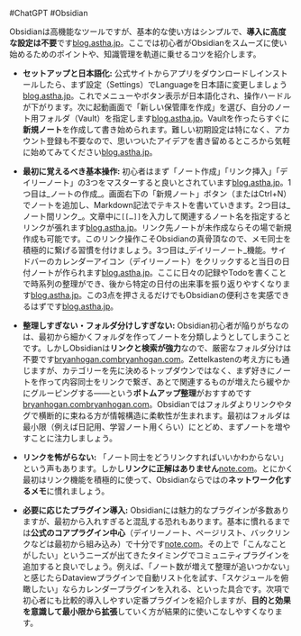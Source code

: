 #ChatGPT #Obsidian 

Obsidianは高機能なツールですが、基本的な使い方はシンプルで、**導入に高度な設定は不要**です[blog.astha.jp](https://blog.astha.jp/post-3917/)。ここでは初心者がObsidianをスムーズに使い始めるためのポイントや、知識管理を軌道に乗せるコツを紹介します。

- **セットアップと日本語化:** 公式サイトからアプリをダウンロードしインストールしたら、まず設定（Settings）でLanguageを日本語に変更しましょう[blog.astha.jp](https://blog.astha.jp/post-3917/)。これでメニューやボタン表示が日本語化され、操作ハードルが下がります。次に起動画面で「新しい保管庫を作成」を選び、自分のノート用フォルダ（Vault）を指定します[blog.astha.jp](https://blog.astha.jp/post-3917/)。Vaultを作ったらすぐに**新規ノート**を作成して書き始められます。難しい初期設定は特になく、アカウント登録も不要なので、思いついたアイデアを書き留めるところから気軽に始めてみてください[blog.astha.jp](https://blog.astha.jp/post-3917/)。
    
- **最初に覚えるべき基本操作:** 初心者はまず「ノート作成」「リンク挿入」「デイリーノート」の3つをマスターすると良いとされています[blog.astha.jp](https://blog.astha.jp/post-3917/)。1つ目は_ノートの作成_。画面右下の「新規ノート」ボタン（またはCtrl+N）でノートを追加し、Markdown記法でテキストを書いていきます。2つ目は_ノート間リンク_。文章中に`[[…]]`を入力して関連するノート名を指定するとリンクが張れます[blog.astha.jp](https://blog.astha.jp/post-3917/)。リンク先ノートが未作成ならその場で新規作成も可能です。このリンク操作こそObsidianの真骨頂なので、メモ同士を積極的に繋げる習慣を付けましょう。3つ目は_デイリーノート_機能。サイドバーのカレンダーアイコン（デイリーノート）をクリックすると当日の日付ノートが作られます[blog.astha.jp](https://blog.astha.jp/post-3917/)。ここに日々の記録やTodoを書くことで時系列の整理ができ、後から特定の日付の出来事を振り返りやすくなります[blog.astha.jp](https://blog.astha.jp/post-3917/)。この3点を押さえるだけでもObsidianの便利さを実感できるはずです[blog.astha.jp](https://blog.astha.jp/post-3917/)。
    
- **整理しすぎない・フォルダ分けしすぎない:** Obsidian初心者が陥りがちなのは、最初から細かくフォルダを作ってノートを分類しようとしてしまうことです。しかしObsidianは**リンクと検索が強力**なので、厳密なフォルダ分けは不要です[bryanhogan.com](https://bryanhogan.com/blog/obsidian-zettelkasten)[bryanhogan.com](https://bryanhogan.com/blog/obsidian-zettelkasten)。Zettelkastenの考え方にも通じますが、カテゴリーを先に決めるトップダウンではなく、まず好きにノートを作って内容同士をリンクで繋ぎ、あとで関連するものが増えたら緩やかにグルーピングする——という**ボトムアップ整理**がおすすめです[bryanhogan.com](https://bryanhogan.com/blog/obsidian-zettelkasten)[bryanhogan.com](https://bryanhogan.com/blog/obsidian-zettelkasten)。Obsidianではフォルダよりリンクやタグで横断的に束ねる方が情報構造に柔軟性が生まれます。最初はフォルダは最小限（例えば日記用、学習ノート用くらい）にとどめ、まずノートを増やすことに注力しましょう。
    
- **リンクを怖がらない:** 「ノート同士をどうリンクすればいいかわからない」という声もあります。しかし**リンクに正解はありません**[note.com](https://note.com/iam_shin/n/n959971289c9d)。とにかく最初はリンク機能を積極的に使って、Obsidianならではの**ネットワーク化するメモ**に慣れましょう。
    
- **必要に応じたプラグイン導入:** Obsidianには魅力的なプラグインが多数ありますが、最初から入れすぎると混乱する恐れもあります。基本に慣れるまでは**公式のコアプラグイン中心**（デイリーノート、ページリスト、バックリンクなどは最初から組み込み）で十分です[note.com](https://note.com/iam_shin/n/n959971289c9d)。その上で「こんなことがしたい」というニーズが出てきたタイミングでコミュニティプラグインを追加すると良いでしょう。例えば、「ノート数が増えて整理が追いつかない」と感じたらDataviewプラグインで自動リスト化を試す、「スケジュールを俯瞰したい」ならカレンダープラグインを入れる、といった具合です。次項で初心者にも比較的導入しやすい定番プラグインを紹介しますが、**目的と効果を意識して最小限から拡張**していく方が結果的に使いこなしやすくなります。
